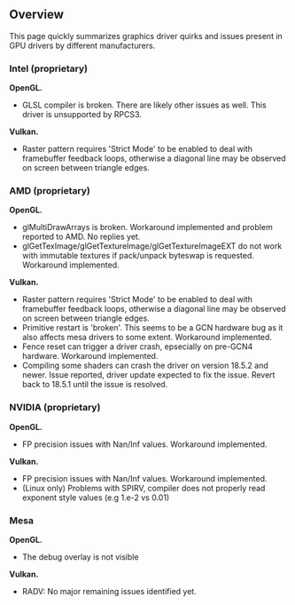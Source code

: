 ## Overview
This page quickly summarizes graphics driver quirks and issues present in GPU drivers by different manufacturers.

### Intel (proprietary)
**OpenGL.**
- GLSL compiler is broken. There are likely other issues as well. This driver is unsupported by RPCS3.

**Vulkan.**
- Raster pattern requires 'Strict Mode' to be enabled to deal with framebuffer feedback loops, otherwise a diagonal line may be observed on screen between triangle edges.

### AMD (proprietary)
**OpenGL.**
- glMultiDrawArrays is broken. Workaround implemented and problem reported to AMD. No replies yet.
- glGetTexImage/glGetTextureImage/glGetTextureImageEXT do not work with immutable textures if pack/unpack byteswap is requested. Workaround implemented.

**Vulkan.**
- Raster pattern requires 'Strict Mode' to be enabled to deal with framebuffer feedback loops, otherwise a diagonal line may be observed on screen between triangle edges.
- Primitive restart is 'broken'. This seems to be a GCN hardware bug as it also affects mesa drivers to some extent. Workaround implemented.
- Fence reset can trigger a driver crash, epsecially on pre-GCN4 hardware. Workaround implemented.
- Compiling some shaders can crash the driver on version 18.5.2 and newer. Issue reported, driver update expected to fix the issue. Revert back to 18.5.1 until the issue is resolved.

### NVIDIA (proprietary)
**OpenGL.**
- FP precision issues with Nan/Inf values. Workaround implemented.

**Vulkan.**
- FP precision issues with Nan/Inf values. Workaround implemented.
- (Linux only) Problems with SPIRV, compiler does not properly read exponent style values (e.g 1.e-2 vs 0.01)

### Mesa
**OpenGL.**
- The debug overlay is not visible

**Vulkan.**
- RADV: No major remaining issues identified yet.

